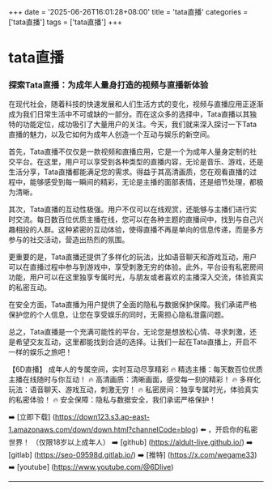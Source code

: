 +++
date = '2025-06-26T16:01:28+08:00'
title = 'tata直播'
categories = ['tata直播']
tags = ['tata直播']
+++

# tata直播

### 探索Tata直播：为成年人量身打造的视频与直播新体验

在现代社会，随着科技的快速发展和人们生活方式的变化，视频与直播应用正逐渐成为我们日常生活中不可或缺的一部分。而在这众多的选择中，Tata直播以其独特的功能定位，成功吸引了大量用户的关注。今天，我们就来深入探讨一下Tata直播的魅力，以及它如何为成年人创造一个互动与娱乐的新空间。

首先，Tata直播不仅仅是一款视频和直播应用，它是一个为成年人量身定制的社交平台。在这里，用户可以享受到各种类型的直播内容，无论是音乐、游戏，还是生活分享，Tata直播都能满足您的需求。得益于其高清画质，您在观看直播的过程中，能够感受到每一瞬间的精彩，无论是主播的面部表情，还是细节处理，都极为清晰。

其次，Tata直播的互动性极强。用户不仅可以在线观赏，还能够与主播们进行实时交流。每日数百位优质主播在线，您可以在各种主题的直播间中，找到与自己兴趣相投的人群。这种紧密的互动体验，使得直播不再是单向的信息传递，而是多方参与的社交活动，营造出热烈的氛围。

更重要的是，Tata直播还提供了多样化的玩法，比如语音聊天和游戏互动，用户可以在直播过程中参与到游戏中，享受刺激无穷的体验。此外，平台设有私密房间功能，用户可以在这里独享专属时光，与朋友或者喜欢的主播深入交流，体验真实的私密互动。

在安全方面，Tata直播为用户提供了全面的隐私与数据保护保障。我们承诺严格保护您的个人信息，让您在享受娱乐的同时，无需担心隐私泄露问题。

总之，Tata直播是一个充满可能性的平台，无论您是想放松心情、寻求刺激，还是希望交友互动，这里都能找到合适的选择。让我们一起在Tata直播上，开启不一样的娱乐之旅吧！

【6D直播】
成年人的专属空间，实时互动尽享精彩
🔥 精选主播：每天数百位优质主播在线随时与你互动！
🔥 高清画质：清晰画面，感受每一刻的精彩！
🔥 多样化玩法：语音聊天、游戏互动，刺激无穷！
🔥 私密房间：独享专属时光，体验真实的私密体验！
🔥 安全保障：隐私与数据安全，我们承诺严格保护！

➡️ [立即下载] (https://down123.s3.ap-east-1.amazonaws.com/down/down.html?channelCode=blog) ⬅️ ，开启你的私密世界！ （仅限18岁以上成年人） 
➡️ [github] (https://aldult-live.github.io/) 
➡️ [gitlab] (https://seo-09598d.gitlab.io/) 
➡️ [推特] (https://x.com/wegame33) 
➡️ [youtube] (https://www.youtube.com/@6Dlive)

---
